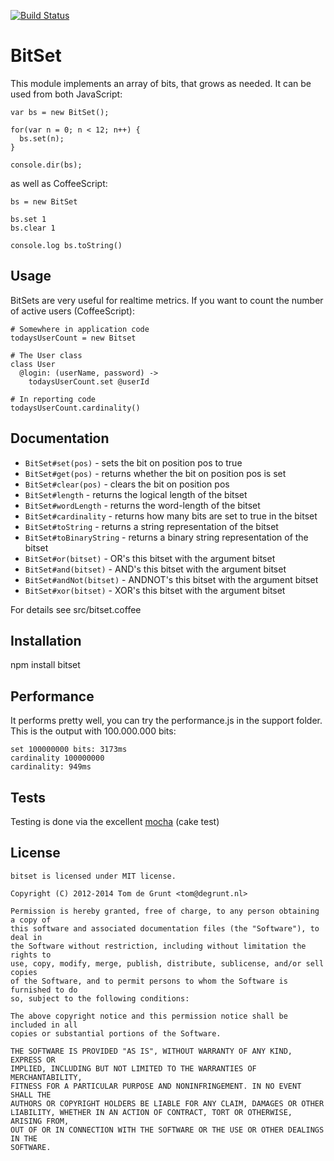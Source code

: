 [![Build Status](https://secure.travis-ci.org/tdegrunt/bitset.png)](http://travis-ci.org/tdegrunt/bitset)

BitSet
======
This module implements an array of bits, that grows as needed. It can be used from both JavaScript: 

    var bs = new BitSet();

    for(var n = 0; n < 12; n++) {
      bs.set(n);
    }

    console.dir(bs);

as well as CoffeeScript:

    bs = new BitSet

    bs.set 1
    bs.clear 1

    console.log bs.toString()
  
Usage
-----
BitSets are very useful for realtime metrics. If you want to count the number of active users (CoffeeScript):

    # Somewhere in application code
    todaysUserCount = new Bitset
        
    # The User class
    class User
      @login: (userName, password) ->
        todaysUserCount.set @userId
        
    # In reporting code
    todaysUserCount.cardinality()
    
Documentation
-------------

* `BitSet#set(pos)` - sets the bit on position pos to true
* `BitSet#get(pos)` - returns whether the bit on position pos is set
* `BitSet#clear(pos)` - clears the bit on position pos
* `BitSet#length` - returns the logical length of the bitset
* `BitSet#wordLength` - returns the word-length of the bitset
* `BitSet#cardinality` - returns how many bits are set to true in the bitset
* `BitSet#toString` - returns a string representation of the bitset
* `BitSet#toBinaryString` - returns a binary string representation of the bitset
* `BitSet#or(bitset)` - OR's this bitset with the argument bitset
* `BitSet#and(bitset)` - AND's this bitset with the argument bitset
* `BitSet#andNot(bitset)` - ANDNOT's this bitset with the argument bitset
* `BitSet#xor(bitset)` - XOR's this bitset with the argument bitset

For details see src/bitset.coffee

Installation
------------
npm install bitset

Performance
-----------
It performs pretty well, you can try the performance.js in the support folder. This is the output with 100.000.000 bits:

    set 100000000 bits: 3173ms
    cardinality 100000000
    cardinality: 949ms

Tests
-----
Testing is done via the excellent [mocha](http://mochajs.org/) (cake test)

## License

    bitset is licensed under MIT license.

    Copyright (C) 2012-2014 Tom de Grunt <tom@degrunt.nl>

    Permission is hereby granted, free of charge, to any person obtaining a copy of
    this software and associated documentation files (the "Software"), to deal in
    the Software without restriction, including without limitation the rights to
    use, copy, modify, merge, publish, distribute, sublicense, and/or sell copies
    of the Software, and to permit persons to whom the Software is furnished to do
    so, subject to the following conditions:

    The above copyright notice and this permission notice shall be included in all
    copies or substantial portions of the Software.

    THE SOFTWARE IS PROVIDED "AS IS", WITHOUT WARRANTY OF ANY KIND, EXPRESS OR
    IMPLIED, INCLUDING BUT NOT LIMITED TO THE WARRANTIES OF MERCHANTABILITY,
    FITNESS FOR A PARTICULAR PURPOSE AND NONINFRINGEMENT. IN NO EVENT SHALL THE
    AUTHORS OR COPYRIGHT HOLDERS BE LIABLE FOR ANY CLAIM, DAMAGES OR OTHER
    LIABILITY, WHETHER IN AN ACTION OF CONTRACT, TORT OR OTHERWISE, ARISING FROM,
    OUT OF OR IN CONNECTION WITH THE SOFTWARE OR THE USE OR OTHER DEALINGS IN THE
    SOFTWARE.
